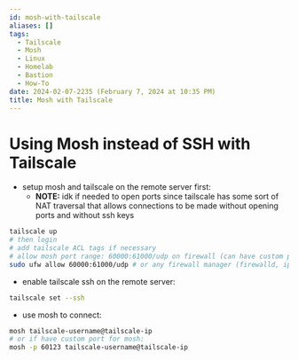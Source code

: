 ```yaml
---
id: mosh-with-tailscale
aliases: []
tags:
  - Tailscale
  - Mosh
  - Linux
  - Homelab
  - Bastion
  - How-To
date: 2024-02-07-2235 (February 7, 2024 at 10:35 PM)
title: Mosh with Tailscale
---
```


# Using Mosh instead of SSH with Tailscale

- setup mosh and tailscale on the remote server first:
  - **NOTE:** idk if needed to open ports since tailscale has some sort of NAT traversal that allows connections to be made without opening ports and without ssh keys
```bash
tailscale up
# then login
# add tailscale ACL tags if necessary
# allow mosh port range: 60000:61000/udp on firewall (can have custom port on ranging from 60000 to 61000)
sudo ufw allow 60000:61000/udp # or any firewall manager (firewalld, iptables, etc.)
```

- enable tailscale ssh on the remote server:
```bash
tailscale set --ssh
```
- use mosh to connect:
```bash
mosh tailscale-username@tailscale-ip
# or if have custom port for mosh:
mosh -p 60123 tailscale-username@tailscale-ip
```
